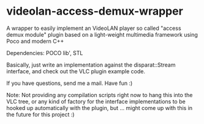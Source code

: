 videolan-access-demux-wrapper
=============================

A wrapper to easily implement an VideoLAN player so called "access demux module" plugin based on a light-weight multimedia framework using Poco and modern C++

Dependencies: POCO lib', STL

Basically, just write an implementation against the disparat::Stream interface, and check out the VLC plugin example code.

If you have questions, send me a mail. Have fun :)

Note: Not providing any compilation scripts right now to hang this into the VLC tree, or any kind of factory for the interface implementations to be hooked up automatically with the plugin, but ... might come up with this in the future for this project :)
